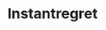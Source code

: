 ---
title: Instantregret
crosslinks:
- gifs
- instant_regret
- WTF
- zeropointmodule
- funny
- holdmycosmo
- StartledCats
- Laina
- IdiotsInCars
- hitmanimals
- gaming
- cringe
- videos
- IdiotsNearlyDying
- phoenix
- softwaregore
- Constantregret
- Unexpected
- explainlikeimfive
---